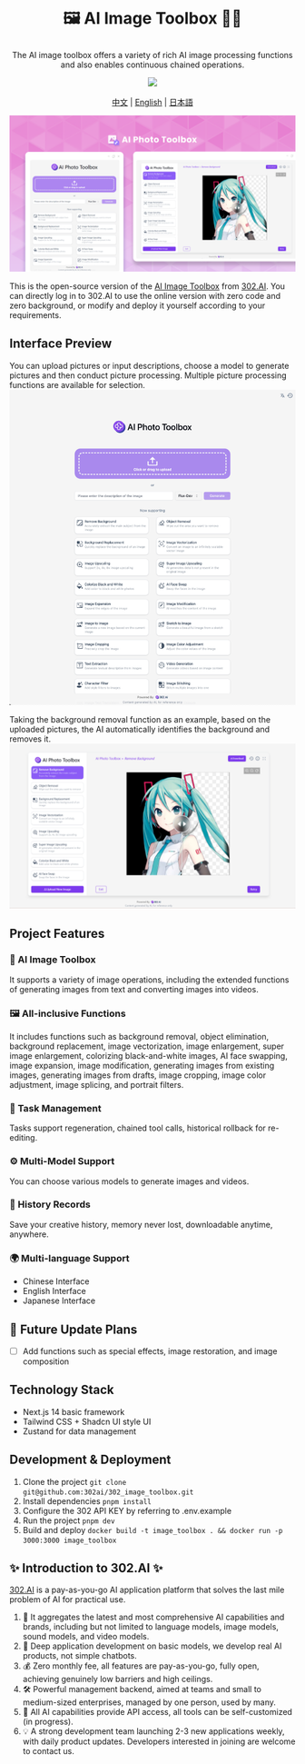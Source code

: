 # <p align="center">🖼️ AI Image Toolbox 🚀✨</p>

<p align="center">The AI image toolbox offers a variety of rich AI image processing functions and also enables continuous chained operations.</p>

<p align="center"><a href="https://302.ai/en/tools/word/" target="blank"><img src="https://file.302ai.cn/gpt/imgs/github/302_badge.png" /></a></p >

<p align="center"><a href="README_zh.md">中文</a> | <a href="README.md">English</a> | <a href="README_ja.md">日本語</a></p>

![pic-tool](docs/图片工具箱en.png)   

This is the open-source version of the [AI Image Toolbox](https://302.ai/tools/pictool/) from [302.AI](https://302.ai). You can directly log in to 302.AI to use the online version with zero code and zero background, or modify and deploy it yourself according to your requirements.


## Interface Preview
You can upload pictures or input descriptions, choose a model to generate pictures and then conduct picture processing. Multiple picture processing functions are available for selection.
![pic-tool](docs/en/pic-tool.png)    

Taking the background removal function as an example, based on the uploaded pictures, the AI automatically identifies the background and removes it.
![pic-tool](docs/en/图片工具箱英1.png)

## Project Features

### 🎥 AI Image Toolbox
It supports a variety of image operations, including the extended functions of generating images from text and converting images into videos.
### 🖼️ All-inclusive Functions
It includes functions such as background removal, object elimination, background replacement, image vectorization, image enlargement, super image enlargement, colorizing black-and-white images, AI face swapping, image expansion, image modification, generating images from existing images, generating images from drafts, image cropping, image color adjustment, image splicing, and portrait filters.
### 🔄 Task Management
Tasks support regeneration, chained tool calls, historical rollback for re-editing.
### ⚙️ Multi-Model Support
You can choose various models to generate images and videos.
### 📜 History Records
Save your creative history, memory never lost, downloadable anytime, anywhere.
### 🌍 Multi-language Support
- Chinese Interface
- English Interface
- Japanese Interface

## 🚩 Future Update Plans
- [ ] Add functions such as special effects, image restoration, and image composition


## Technology Stack

- Next.js 14 basic framework
- Tailwind CSS + Shadcn UI style UI
- Zustand for data management

## Development & Deployment

1. Clone the project `git clone git@github.com:302ai/302_image_toolbox.git`
2. Install dependencies `pnpm install`
3. Configure the 302 API KEY by referring to .env.example
4. Run the project `pnpm dev`
5. Build and deploy `docker build -t image_toolbox . && docker run -p 3000:3000 image_toolbox`


## ✨ Introduction to 302.AI ✨

[302.AI](https://302.ai) is a pay-as-you-go AI application platform that solves the last mile problem of AI for practical use.

1. 🧠 It aggregates the latest and most comprehensive AI capabilities and brands, including but not limited to language models, image models, sound models, and video models.
2. 🚀 Deep application development on basic models, we develop real AI products, not simple chatbots.
3. 💰 Zero monthly fee, all features are pay-as-you-go, fully open, achieving genuinely low barriers and high ceilings.
4. 🛠 Powerful management backend, aimed at teams and small to medium-sized enterprises, managed by one person, used by many.
5. 🔗 All AI capabilities provide API access, all tools can be self-customized (in progress).
6. 💡 A strong development team launching 2-3 new applications weekly, with daily product updates. Developers interested in joining are welcome to contact us.
